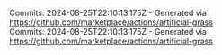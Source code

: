 Commits: 2024-08-25T22:10:13.175Z - Generated via https://github.com/marketplace/actions/artificial-grass
<br>
Commits: 2024-08-25T22:10:13.175Z - Generated via https://github.com/marketplace/actions/artificial-grass
<br>
